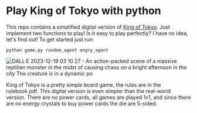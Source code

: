 # Play King of Tokyo with python
This repo contains a simplified digital version of [King of Tokyo](https://boardgamegeek.com/boardgame/70323/king-tokyo). Just implement two functions to play! Is it easy to play perfectly? I have no idea, let's find out! To get started just run:
```
python game.py random_agent angry_agent
```
![DALL·E 2023-12-19 03 10 27 - An action-packed scene of a massive reptilian monster in the midst of causing chaos on a bright afternoon in the city  The creature is in a dynamic po](https://github.com/haraschax/godzilla/assets/6804392/41c134d5-5b46-4877-8bf5-1e46f9630543)

King of Tokyo is a pretty simple board game, the rules are in the rulebook.pdf. This digital version is even simpler than the real-world version. There are no power cards, all games are played 1v1, and since there are no energy crystals to buy power cards the die are 5-sided.
